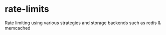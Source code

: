 # rate-limits
Rate limiting using various strategies and storage backends such as redis &amp; memcached
